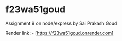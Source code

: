 # f23wa51goud

Assignment 9 on node/express by Sai Prakash Goud

Render link :- [https://f23wa51goud.onrender.com]